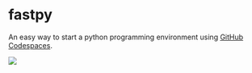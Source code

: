 # fastpy
An easy way to start a python programming environment using [GitHub Codespaces](https://github.com/features/codespaces).

![](https://media.giphy.com/media/YSebLmqARFJLGTW8gr/giphy.gif)
